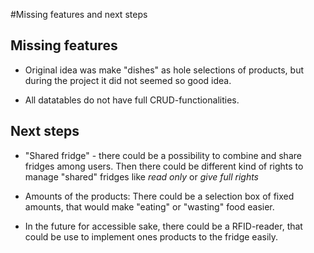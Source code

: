 #Missing features and next steps

## Missing features

- Original idea was make "dishes" as hole selections of products, but during the project it did not seemed so good idea. 

- All datatables do not have full CRUD-functionalities.

## Next steps

- "Shared fridge" - there could be a possibility to combine and share fridges among users. Then there could be different kind of rights to manage "shared" fridges like _read only_ or _give full rights_

- Amounts of the products: There could be a selection box of fixed amounts, that would make "eating" or "wasting" food easier.

- In the future for accessible sake, there could be a RFID-reader, that could be use to implement ones products to the fridge easily. 